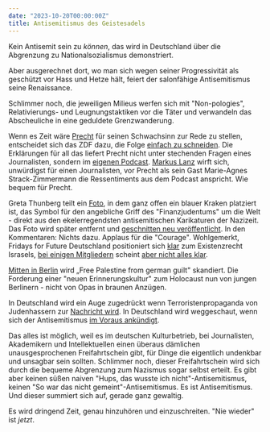 ```yaml
---
date: "2023-10-20T00:00:00Z"
title: Antisemitismus des Geistesadels
---
```


Kein Antisemit sein zu _können_, das wird in Deutschland über die Abgrenzung zu Nationalsozialismus demonstriert.

Aber ausgerechnet dort, wo man sich wegen seiner Progressivität als geschützt vor Hass und Hetze hält, feiert der salonfähige Antisemitismus seine Renaissance.

Schlimmer noch, die jeweiligen Milieus werfen sich mit "Non-pologies", Relativierungs- und Leugnungstaktiken vor die Täter und verwandeln das Abscheuliche in eine geduldete Grenzwanderung. 

Wenn es Zeit wäre [Precht](https://www.faz.net/aktuell/feuilleton/medien/precht-und-lanz-entschuldigen-sich-und-machen-alles-noch-schlimmer-19255413.html) für seinen Schwachsinn zur Rede zu stellen, entscheidet sich das ZDF dazu, die Folge [einfach zu schneiden](https://www.t-online.de/unterhaltung/tv/id_100260060/precht-und-lanz-aussage-aus-podcast-geschnitten.html). Die Erklärungen für all das liefert Precht nicht unter stechenden Fragen eines Journalisten, sondern im [eigenen Podcast](https://www.rnd.de/medien/podcast-lanz-und-precht-precht-entschuldigt-sich-fuer-falschaussage-ueber-juden-33QYBRWTANJ5PKBTLG4AQL6RMU.html). [Markus Lanz](https://www.zdf.de/gesellschaft/markus-lanz/markus-lanz-vom-19-oktober-2023-100.html) wirft sich, unwürdigst für einen Journalisten, vor Precht als sein Gast Marie-Agnes Strack-Zimmermann die Ressentiments aus dem Podcast anspricht. Wie bequem für Precht.

Greta Thunberg teilt ein [Foto](https://www.juedische-allgemeine.de/politik/erneut-israelfeindliche-ausfaelle-von-greta-thunberg/), in dem ganz offen ein blauer Kraken platziert ist, das Symbol für den angebliche Griff des "Finanzjudentums" um die Welt - direkt aus den ekelerregendsten antisemitischen Karikaturen der Nazizeit. Das Foto wird später entfernt und [geschnitten neu veröffentlicht](https://www.instagram.com/p/CynzkCFM0yX/). In den Kommentaren: Nichts dazu. Applaus für die "Courage".
Wohlgemerkt, Fridays for Future Deutschland positioniert sich [klar](https://twitter.com/FridayForFuture/status/1715365738091893128) zum Existenzrecht Israsels, [bei einigen Mitgliedern](https://www.fr.de/panorama/israel-krieg-pogromstimmung-instagram-hamas-deutschland-elisa-bas-fridays-for-future-demos-palaestina-92582686.html) scheint [aber nicht alles klar](https://www.welt.de/politik/deutschland/article246723312/Anti-Israel-Positionen-Wer-hinter-den-antisemitischen-Beitraegen-von-Fridays-for-Future-steckt.html).

[Mitten in Berlin](https://www.berliner-zeitung.de/open-mind/nahost-konflikt-wie-deutsche-schuld-auf-palaestinenser-demos-kam-von-der-documenta-nach-berlin-li.2150731) wird „Free Palestine from german guilt" skandiert. Die Forderung einer "neuen Erinnerungskultur" zum Holocaust nun von jungen Berlinern - nicht von Opas in braunen Anzügen.

In Deutschland wird ein Auge zugedrückt wenn Terroristenpropaganda von Judenhassern zur [Nachricht wird](https://www.welt.de/debatte/kommentare/article248081430/Gaza-Krankenhaus-News-Wie-Medien-Terrorpropaganda-zu-Fakten-machten.html). In Deutschland wird weggeschaut, wenn sich der Antisemitismus [im Voraus ankündigt](https://www.tagesschau.de/kultur/documenta-expertengremium-antisemitismus-101.html). 

Das alles ist möglich, weil es im deutschen Kulturbetrieb, bei Journalisten, Akademikern und Intellektuellen einen überaus dämlichen unausgesprochenen Freifahrtschein gibt, für Dinge die eigentlich undenkbar und unsagbar sein sollten. Schlimmer noch, dieser Freifahrtschein wird sich durch die bequeme Abgrenzung zum Nazismus sogar selbst erteilt.
Es gibt aber keinen süßen naiven "Hups, das wusste ich nicht"-Antisemitismus, keinen "So war das nicht gemeint"-Antisemitismus. Es ist Antisemitismus. Und dieser summiert sich auf, gerade ganz gewaltig.

Es wird dringend Zeit, genau hinzuhören und einzuschreiten. "Nie wieder" ist _jetzt_.